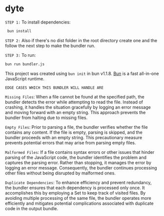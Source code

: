 # dyte
`STEP 1:` 
 To install dependencies:

 ```bash
  bun install
 ```

`STEP 2:`
 Also if there's no dist folder in the root directory create one and the follow the next step to make the bundler run.

`STEP 3:` 
 To run:

 ```bash
 bun run bundler.js
 ```

This project was created using `bun init` in bun v1.1.8. [Bun](https://bun.sh) is a fast all-in-one JavaScript runtime.


`EDGE CASES WHICH THIS BUNDLER WILL HANDLE ARE`
 
`Missing Files`: When a file cannot be found at the specified path, the bundler detects the error while attempting to read the file. Instead of crashing, it handles the situation gracefully by logging an error message and moving forward with an empty string. This approach prevents the bundler from halting due to missing files.

`Empty Files`: Prior to parsing a file, the bundler verifies whether the file contains any content. If the file is empty, parsing is skipped, and the bundler proceeds with an empty string. This precautionary measure prevents potential errors that may arise from parsing empty files.

`Malformed Files`: If a file contains syntax errors or other issues that hinder parsing of the JavaScript code, the bundler identifies the problem and captures the parsing error. Rather than stopping, it manages the error by logging an error message. Consequently, the bundler continues processing other files without being disrupted by malformed ones.

`Duplicate Dependencies`: To enhance efficiency and prevent redundancy, the bundler ensures that each dependency is processed only once. It accomplishes this by employing a Set to keep track of visited files. By avoiding multiple processing of the same file, the bundler operates more efficiently and mitigates potential complications associated with duplicate code in the output bundle.